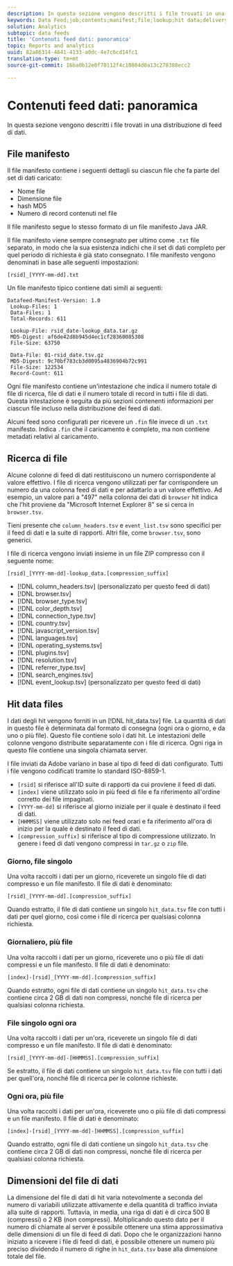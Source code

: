 ```yaml
---
description: In questa sezione vengono descritti i file trovati in una distribuzione di feed di dati.
keywords: Data Feed;job;contents;manifest;file;lookup;hit data;delivery contents
solution: Analytics
subtopic: data feeds
title: 'Contenuti feed dati: panoramica'
topic: Reports and analytics
uuid: 82a86314-4841-4133-a0dc-4e7c6cd14fc1
translation-type: tm+mt
source-git-commit: 16ba0b12e0f70112f4c10804d0a13c278388ecc2

---
```



# Contenuti feed dati: panoramica

In questa sezione vengono descritti i file trovati in una distribuzione di feed di dati.

## File manifesto

Il file manifesto contiene i seguenti dettagli su ciascun file che fa parte del set di dati caricato:

* Nome file
* Dimensione file
* hash MD5
* Numero di record contenuti nel file

Il file manifesto segue lo stesso formato di un file manifesto Java JAR.

Il file manifesto viene sempre consegnato per ultimo come `.txt` file separato, in modo che la sua esistenza indichi che il set di dati completo per quel periodo di richiesta è già stato consegnato. I file manifesto vengono denominati in base alle seguenti impostazioni:

```text
[rsid]_[YYYY-mm-dd].txt
```

Un file manifesto tipico contiene dati simili ai seguenti:

```text
Datafeed-Manifest-Version: 1.0
 Lookup-Files: 1
 Data-Files: 1
 Total-Records: 611

 Lookup-File: rsid_date-lookup_data.tar.gz
 MD5-Digest: af6de42d8b945d4ec1cf28360085308
 File-Size: 63750

 Data-File: 01-rsid_date.tsv.gz
 MD5-Digest: 9c70bf783cb3d0095a4836904b72c991
 File-Size: 122534
 Record-Count: 611
```

Ogni file manifesto contiene un'intestazione che indica il numero totale di file di ricerca, file di dati e il numero totale di record in tutti i file di dati. Questa intestazione è seguita da più sezioni contenenti informazioni per ciascun file incluso nella distribuzione dei feed di dati.

Alcuni feed sono configurati per ricevere un `.fin` file invece di un `.txt` manifesto. Indica `.fin` che il caricamento è completo, ma non contiene metadati relativi al caricamento.

## Ricerca di file

Alcune colonne di feed di dati restituiscono un numero corrispondente al valore effettivo. I file di ricerca vengono utilizzati per far corrispondere un numero da una colonna feed di dati e per adattarlo a un valore effettivo. Ad esempio, un valore pari a "497" nella colonna dei dati di `browser` hit indica che l’hit proviene da "Microsoft Internet Explorer 8" se si cerca in `browser.tsv`.

Tieni presente che `column_headers.tsv` e `event_list.tsv` sono specifici per il feed di dati e la suite di rapporti. Altri file, come `browser.tsv`, sono generici.

I file di ricerca vengono inviati insieme in un file ZIP compresso con il seguente nome:

```text
[rsid]_[YYYY-mm-dd]-lookup_data.[compression_suffix]
```

* [!DNL column_headers.tsv] (personalizzato per questo feed di dati)
* [!DNL browser.tsv]
* [!DNL browser_type.tsv]
* [!DNL color_depth.tsv]
* [!DNL connection_type.tsv]
* [!DNL country.tsv]
* [!DNL javascript_version.tsv]
* [!DNL languages.tsv]
* [!DNL operating_systems.tsv]
* [!DNL plugins.tsv]
* [!DNL resolution.tsv]
* [!DNL referrer_type.tsv]
* [!DNL search_engines.tsv]
* [!DNL event_lookup.tsv] (personalizzato per questo feed di dati)

## Hit data files

I dati degli hit vengono forniti in un [!DNL hit_data.tsv] file. La quantità di dati in questo file è determinata dal formato di consegna (ogni ora o giorno, e da uno o più file). Questo file contiene solo i dati hit. Le intestazioni delle colonne vengono distribuite separatamente con i file di ricerca. Ogni riga in questo file contiene una singola chiamata server.

I file inviati da Adobe variano in base al tipo di feed di dati configurato. Tutti i file vengono codificati tramite lo standard ISO-8859-1.

* `[rsid]` si riferisce all'ID suite di rapporti da cui proviene il feed di dati.
* `[index]` viene utilizzato solo in più feed di file e fa riferimento all'ordine corretto dei file impaginati.
* `[YYYY-mm-dd]` si riferisce al giorno iniziale per il quale è destinato il feed di dati.
* `[HHMMSS]` viene utilizzato solo nei feed orari e fa riferimento all'ora di inizio per la quale è destinato il feed di dati.
* `[compression_suffix]` si riferisce al tipo di compressione utilizzato. In genere i feed di dati vengono compressi in `tar.gz` o `zip` file.

### Giorno, file singolo

Una volta raccolti i dati per un giorno, riceverete un singolo file di dati compresso e un file manifesto. Il file di dati è denominato:

`[rsid]_[YYYY-mm-dd].[compression_suffix]`

Quando estratto, il file di dati contiene un singolo `hit_data.tsv` file con tutti i dati per quel giorno, così come i file di ricerca per qualsiasi colonna richiesta.

### Giornaliero, più file

Una volta raccolti i dati per un giorno, riceverete uno o più file di dati compressi e un file manifesto. Il file di dati è denominato:

`[index]-[rsid]_[YYYY-mm-dd].[compression_suffix]`

Quando estratto, ogni file di dati contiene un singolo `hit_data.tsv` che contiene circa 2 GB di dati non compressi, nonché file di ricerca per qualsiasi colonna richiesta.

### File singolo ogni ora

Una volta raccolti i dati per un'ora, riceverete un singolo file di dati compresso e un file manifesto. Il file di dati è denominato:

`[rsid]_[YYYY-mm-dd]-[HHMMSS].[compression_suffix]`

Se estratto, il file di dati contiene un singolo `hit_data.tsv` file con tutti i dati per quell'ora, nonché file di ricerca per le colonne richieste.

### Ogni ora, più file

Una volta raccolti i dati per un'ora, riceverete uno o più file di dati compressi e un file manifesto. Il file di dati è denominato:

`[index]-[rsid]_[YYYY-mm-dd]-[HHMMSS].[compression_suffix]`

Quando estratto, ogni file di dati contiene un singolo `hit_data.tsv` che contiene circa 2 GB di dati non compressi, nonché file di ricerca per qualsiasi colonna richiesta.

## Dimensioni del file di dati

La dimensione del file di dati di hit varia notevolmente a seconda del numero di variabili utilizzate attivamente e della quantità di traffico inviata alla suite di rapporti. Tuttavia, in media, una riga di dati è di circa 500 B (compressi) o 2 KB (non compressi). Moltiplicando questo dato per il numero di chiamate al server è possibile ottenere una stima approssimativa delle dimensioni di un file di feed di dati. Dopo che le organizzazioni hanno iniziato a ricevere i file di feed di dati, è possibile ottenere un numero più preciso dividendo il numero di righe in `hit_data.tsv` base alla dimensione totale del file.
